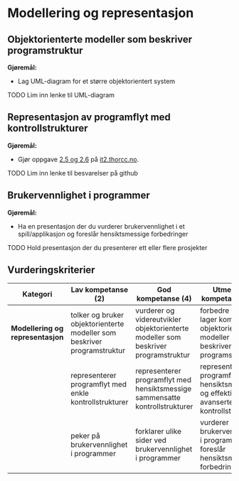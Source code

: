 # Modellering og representasjon

## Objektorienterte modeller som beskriver programstruktur

**Gjøremål:**

- Lag UML-diagram for et større objektorientert system

TODO Lim inn lenke til UML-diagram  

## Representasjon av programflyt med kontrollstrukturer

**Gjøremål:**

- Gjør oppgave [2.5  og 2.6](https://it2.thorcc.no/databehandling-og-algoritmer/flytdiagram#oppgaver) på [it2.thorcc.no](https://it2.thorcc.no).

TODO Lim inn lenke til besvarelser på github

## Brukervennlighet i programmer

**Gjøremål:**

- Ha en presentasjon der du vurderer brukervennlighet i et spill/applikasjon og foreslår hensiktsmessige forbedringer

TODO Hold presentasjon der du presenterer ett eller flere prosjekter

## Vurderingskriterier

| Kategori                          | Lav kompetanse (2)                                                       | God kompetanse (4)                                                                 | Utmerket kompetanse (6)                                                                 |
| --------------------------------- | ------------------------------------------------------------------------ | ---------------------------------------------------------------------------------- | --------------------------------------------------------------------------------------- |
| **Modellering og representasjon** | tolker og bruker objektorienterte modeller som beskriver programstruktur | vurderer og videreutvikler objektorienterte modeller som beskriver programstruktur | forbedre og lager komplette objektorienterte modeller som beskriver programstruktur     |
|                                   | representerer programflyt med enkle kontrollstrukturer                   | representerer programflyt med hensiktsmessige sammensatte kontrollstrukturer       | representerer programflyt med hensiktsmessige og effektive avanserte kontrollstrukturer |
|                                   | peker på brukervennlighet i programmer                                   | forklarer ulike sider ved brukervennlighet i programmer                            | vurderer brukervennlighet i programmer og foreslår hensiktsmessige forbedringer         |
